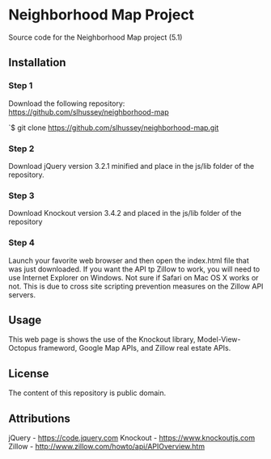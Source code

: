 # Neighborhood Map Project
Source code for the Neighborhood Map project (5.1)

## Installation

### Step 1
  Download the following repository: https://github.com/slhussey/neighborhood-map

`$ git clone https://github.com/slhussey/neighborhood-map.git

### Step 2 
  Download jQuery version 3.2.1 minified and place in the js/lib folder of the repository.

### Step 3
  Download Knockout version 3.4.2 and placed in the js/lib folder of the repository

### Step 4
  Launch your favorite web browser and then open the index.html file that was
  just downloaded.  If you want the API tp Zillow to work, you will need to use Internet
  Explorer on Windows.  Not sure if Safari on Mac OS X works or not.  This is due to 
  cross site scripting prevention measures on the Zillow API servers.  

## Usage
This web page is shows the use of the Knockout library, Model-View-Octopus frameword, Google Map
APIs, and Zillow real estate APIs.

## License
The content of this repository is public domain.

## Attributions
jQuery - https://code.jquery.com
Knockout - https://www.knockoutjs.com
Zillow - http://www.zillow.com/howto/api/APIOverview.htm